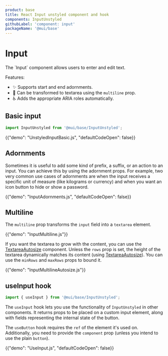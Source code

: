 ```yaml
---
product: base
title: React Input unstyled component and hook
components: InputUnstyled
githubLabel: 'component: input'
packageName: '@mui/base'
---
```


# Input

<p class="description">The `Input` component allows users to enter and edit text.</p>

Features:

- ✨ Supports start and end adornments.
- 🚀 Can be transformed to textarea using the `multiline` prop.
- ♿️ Adds the appropriate ARIA roles automatically.

## Basic input

```js
import InputUnstyled from '@mui/base/InputUnstyled';
```

{{"demo": "UnstyledInputBasic.js", "defaultCodeOpen": false}}

## Adornments

Sometimes it is useful to add some kind of prefix, a suffix, or an action to an input.
You can achieve this by using the adornment props.
For example, two very common use cases of adornments are when the input receives a specific unit of measure (like kilograms or currency) and when you want an icon button to hide or show a password.

{{"demo": "InputAdornments.js", "defaultCodeOpen": false}}

## Multiline

The `multiline` prop transforms the `input` field into a `textarea` element.

{{"demo": "InputMultiline.js"}}

If you want the textarea to grow with the content, you can use the [TextareaAutosize](/components/textarea-autosize/) component.
Unless the `rows` prop is set, the height of the textarea dynamically matches its content (using [TextareaAutosize](/components/textarea-autosize/)).
You can use the `minRows` and `maxRows` props to bound it.

{{"demo": "InputMultilineAutosize.js"}}

## useInput hook

```js
import { useInput } from '@mui/base/InputUnstyled';
```

The `useInput` hook lets you use the functionality of `InputUnstyled` in other components.
It returns props to be placed on a custom input element, along with fields representing the internal state of the button.

The `useButton` hook requires the `ref` of the element it's used on.
Additionally, you need to provide the `component` prop (unless you intend to use the plain `button`).

{{"demo": "UseInput.js", "defaultCodeOpen": false}}
